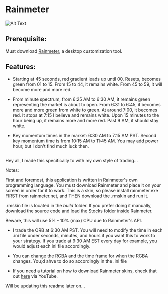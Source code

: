 # Rainmeter

![Alt Text](https://media4.giphy.com/media/7pDZjSzpv2RnoBP4Rx/giphy.gif)

## Prerequisite:

Must download [Rainmeter](https://www.rainmeter.net/), a desktop customization tool.

##

## Features:

- Starting at 45 seconds, red gradient leads up until 00. Resets, becomes green from 01 to 15. From 15 to 44, it remains white. From 45 to 59, it will become more and more red.

- From minute spectrum, from 6:25 AM to 6:30 AM, it remains green representing the market is about to open. From 6:31 to 6:45, it becomes more and more green from white to green. At around 7:00, it becomes red. It stops at 7:15 I believe and remains white. Upon 15 minutes to the hour being up, it remains more and more red. Past 9 AM, it should stay white.

- Key momentum times in the market: 6:30 AM to 7:15 AM PST. Second key momentum time is from 10:15 AM to 11:45 AM. You may add power hour, but I don't find much luck then.

##

Hey all, I made this specifically to with my own style of trading...

Notes:

First and foremost, this application is written in Rainmeter's own programming language. You must download Rainmeter and place it on your screen in order for it to work. This is a skin, so please install rainmeter.exe FIRST from rainmeter.net, and THEN download the .rmskin and run it.

.rmskin file is located in the *build* folder. If you prefer doing it manually, download the source code and load the Stocks folder inside Rainmeter.

Beware, this will use 5% - 10% (max) CPU due to Rainmeter's API.

- I trade the ORB at 6:30 AM PST. You will need to modify the time in each .ini file under seconds, minutes, and hours if you want this to work to your strategy. If you trade at 9:30 AM EST every day for example, you would adjust each ini file accordingly.

- You can change the RGBA and the time frame for when the RGBA changes. You;d ahve to do so accordingly in the .ini file

- If you need a tutorial on how to download Rainmeter skins, check that out [here](https://www.youtube.com/watch?v=fgLnayDD_qY) via YouTube.

Will be updating this readme later on...
